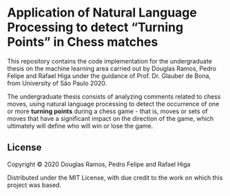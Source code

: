 # Application of Natural Language Processing to detect “Turning Points” in Chess matches

This repository contains the code implementation for the undergraduate thesis on the machine learning area carried out by Douglas Ramos, Pedro Felipe and Rafael Higa under the guidance of Prof. Dr. Glauber de Bona, from University of São Paulo 2020.

The undergraduate thesis consists of analyzing comments related to chess moves, using natural language processing to detect the occurrence of one or more **turning points** during a chess game - that is, moves or sets of moves that have a significant impact on the direction of the game, which ultimately will define who will win or lose the game.

## License

Copyright © 2020 Douglas Ramos, Pedro Felipe and Rafael Higa

Distributed under the MIT License, with due credit to the work on which this project was based.

